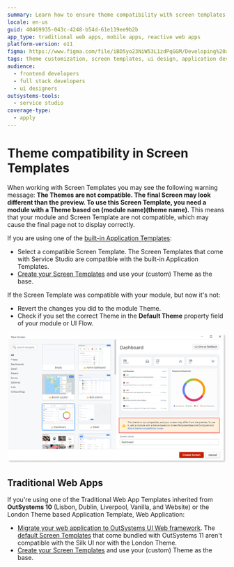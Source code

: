 ```yaml
---
summary: Learn how to ensure theme compatibility with screen templates in OutSystems 11 (O11) to prevent display issues in your application.
locale: en-us
guid: 40469935-043c-4248-b54d-61e119ee9b2b
app_type: traditional web apps, mobile apps, reactive web apps
platform-version: o11
figma: https://www.figma.com/file/iBD5yo23NiW53L1zdPqGGM/Developing%20an%20Application?node-id=186:45
tags: theme customization, screen templates, ui design, application development, outsystems ui framework
audience:
  - frontend developers
  - full stack developers
  - ui designers
outsystems-tools:
  - service studio
coverage-type:
  - apply
---
```


# Theme compatibility in Screen Templates

<a id="helpid-30171"></a>

When working with Screen Templates you may see the following warning message: **The Themes are not compatible. The final Screen may look different than the preview. To use this Screen Template, you need a module with a Theme based on (module name)\(theme name).** This means that your module and Screen Template are not compatible, which may cause the final page not to display correctly.

If you are using one of the [built-in Application Templates](<../../application-templates/intro.md>):

* Select a compatible Screen Template. The Screen Templates that come with Service Studio are compatible with the built-in Application Templates.
* [Create your Screen Templates](<intro.md>) and use your (custom) Theme as the base.

If the Screen Template was compatible with your module, but now it's not:
 
* Revert the changes you did to the module Theme. 
* Check if you set the correct Theme in the **Default Theme** property field of your module or UI Flow.

![Screenshot of a warning message indicating theme incompatibility with screen templates in Service Studio](images/template-layout-theme-mismatch.png "Theme Compatibility Warning")

## Traditional Web Apps

If you're using one of the Traditional Web App Templates inherited from **OutSystems 10** (Lisbon, Dublin, Liverpool, Vanilla, and Website) or the London Theme based Application Template, Web Application:

* [Migrate your web application to OutSystems UI Web framework](<https://success.outsystems.com/Support/Enterprise_Customers/Upgrading/Migrating_UI_of_the_Silk_Web_applications_to_OutSystems_UI_Framework>). The [default Screen Templates](<https://www.outsystems.com/outsystems-ui/screens/>) that come bundled with OutSystems 11 aren't compatible with the Silk UI nor with the London Theme.
* [Create your Screen Templates](<intro.md>) and use your (custom) Theme as the base.
